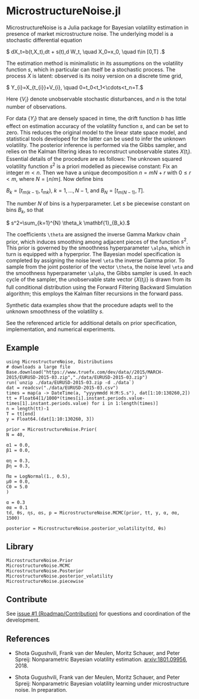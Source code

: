 # MicrostructureNoise.jl

MicrostructureNoise is a Julia package for Bayesian volatility estimation in presence of market microstructure noise. The underlying model is a stochastic differential equation 

$ dX_t=b(t,X_t)\,dt + s(t)\,d W_t, \quad X_0=x_0, \quad t\in [0,T] .$

The estimation method is minimalistic in its assumptions on the volatility function $s$, which in particular can itself be a stochastic process. The process $X$ is latent: observed is its noisy version on a discrete time grid,

$ Y_{i}=X_{t_{i}}+V_{i}, \quad 0=t_0<t_1<\cdots<t_n=T.$

Here $\{ V_i \}$ denote unobservable stochastic disturbances, and $n$ is the total number of observations.

For data $\{Y_i\}$ that are densely spaced in time, the drift function $b$ has little effect on estimation accuracy of the volatility function $s$, and can be set to zero. This reduces the original model to the linear state space model, and statistical tools developed for the latter can be used to infer the unknown volatility. The posterior inference is performed via the Gibbs sampler, and relies on the Kalman filtering ideas to reconstruct unobservable states $X(t_i)$. Essential details of the procedure are as follows: The unknown squared volatility function $s^2$ is a priori modelled as piecewise constant: Fix an integer $m<n$. Then we have a unique decomposition $n=mN+r$  with $0\leq r<m$, where $N=\lfloor {n}/{m}\rfloor$. Now define bins

$B_k=[t_{m(k-1)},t_{mk})$, $k=1,\ldots,N-1$, and $B_N=[t_{m(N-1)},T]$.

The number $N$ of bins is a hyperparameter. Let $s$ be piecewise constant on bins $B_k$, so that

$ s^2=\sum_{k=1}^{N} \theta_k \mathbf{1}_{B_k}.$

The coefficients `\theta` are assigned the inverse Gamma Markov chain prior, which induces smoothing among adjacent pieces of the function $s^2$. This prior is governed by the smoothness hyperparameter `\alpha`, which in turn is equipped with a hyperprior. The Bayesian model specification is completed by assigning the noise level `\eta` the inverse Gamma prior. To sample from the joint posterior of the vector `\theta`, the noise level `\eta` and the smoothness hyperparameter `\alpha`, the Gibbs sampler is used. In each cycle of the sampler, the unobservable state vector $\{X(t_i)\}$ is drawn from its full conditional distribution using the Forward Filtering Backward Simulation algorithm; this employs the Kalman filter recursions in the forward pass.

Synthetic data examples show that the procedure adapts well to the unknown smoothness of the volatility $s$.

See the referenced article for additional details on prior specification, implementation, and numerical experiments.

## Example

```
using MicrostructureNoise, Distributions
# downloads a large file 
Base.download("https://www.truefx.com/dev/data//2015/MARCH-2015/EURUSD-2015-03.zip","./data/EURUSD-2015-03.zip")
run(`unzip ./data/EURUSD-2015-03.zip -d ./data`)
dat = readcsv("./data/EURUSD-2015-03.csv")
times = map(a -> DateTime(a, "yyyymmdd H:M:S.s"), dat[1:10:130260,2])
tt = Float64[1/1000*(times[i].instant.periods.value-times[1].instant.periods.value) for i in 1:length(times)]
n = length(tt)-1
T = tt[end]
y = Float64.(dat[1:10:130260, 3])

prior = MicrostructureNoise.Prior(
N = 40,

α1 = 0.0,
β1 = 0.0,

αη = 0.3, 
βη = 0.3,

Πα = LogNormal(1., 0.5),
μ0 = 0.0,
C0 = 5.0
)

α = 0.3
σα = 0.1
td, θs, ηs, αs, p = MicrostructureNoise.MCMC(prior, tt, y, α, σα, 1500)

posterior = MicrostructureNoise.posterior_volatility(td, θs)
```

## Library

```@docs
MicrostructureNoise.Prior
MicrostructureNoise.MCMC
MicrostructureNoise.Posterior
MicrostructureNoise.posterior_volatility
MicrostructureNoise.piecewise
```

## Contribute
See [issue #1 (Roadmap/Contribution)](https://github.com/mschauer/MicrostructureNoise.jl/issues/1) for questions and coordination of the development.

## References

* Shota Gugushvili, Frank van der Meulen, Moritz Schauer, and Peter Spreij: Nonparametric Bayesian volatility estimation. [arxiv:1801.09956](https://arxiv.org/abs/1801.09956), 2018.

* Shota Gugushvili, Frank van der Meulen, Moritz Schauer, and Peter Spreij: Nonparametric Bayesian volatility learning under microstructure noise. In preparation.
